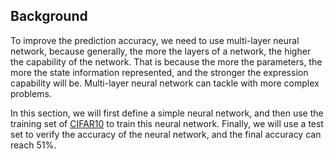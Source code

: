 ﻿## Background

To improve the prediction accuracy, we need to use multi-layer neural network, because generally, the more the layers of a network, the higher the capability of the network. That is because the more the parameters, the more the state information represented, and the stronger the expression capability will be. Multi-layer neural network can tackle with more complex problems.

In this section, we will first define a simple neural network, and then use the training set of [CIFAR10](https://www.cs.toronto.edu/~kriz/cifar.html) to train this neural network. Finally, we will use a test set to verify the accuracy of the neural network, and the final accuracy can reach 51%.